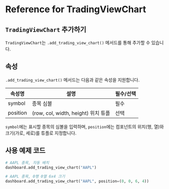 # Reference for TradingViewChart

## `TradingViewChart` 추가하기

`TradingViewChart`는 `.add_trading_view_chart()` 메서드를 통해 추가할 수 있습니다.

## 속성

`.add_trading_view_chart()` 메서드는 다음과 같은 속성을 지원합니다.

| 속성명      | 설명                                         | 필수/선택  |
| ----------- | ------------------------------------------- | ---------- |
| symbol      | 종목 심볼                                    | 필수       |
| position    | (row, col, width, height) 위치 튜플          | 선택       |

`symbol`에는 표시할 종목의 심볼을 입력하며, `position`에는 컴포넌트의 위치(행, 열)와 크기(가로, 세로)를 튜플로 지정합니다.

## 사용 예제 코드

```python
# AAPL 종목, 자동 배치
dashboard.add_trading_view_chart("AAPL")

# AAPL 종목, 0행 0열 6x4 크기
dashboard.add_trading_view_chart("AAPL", position=(0, 0, 6, 4))
```